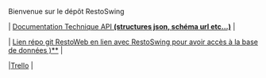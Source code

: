 Bienvenue sur le dépôt RestoSwing

| [Documentation Technique API **(structures json, schéma url etc...)**](https://drive.google.com/file/d/1985-MeddnpbJsHRIGOItZkwVIaZ48aT2/view) |

| [Lien répo git RestoWeb en lien avec RestoSwing pour avoir accès à la base de données )**](https://github.com/Mathis-MAURY/Site-Resto) |

|[Trello](https://trello.com/b/P0g6EWGu/ap-restoswing) |
